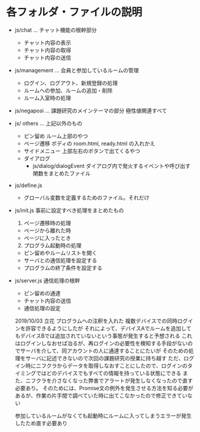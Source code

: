 # 各フォルダ・ファイルの説明
  * js/chat ... チャット機能の根幹部分
    - チャット内容の表示
    - チャット内容の取得
    - チャット内容の送信

  * js/management ... 会員と参加しているルームの管理
    - ログイン、ログアウト、新規登録の処理
    - ルームへの参加、ルームの追加・削除
    - ルーム入室時の処理

  * js/negaposi ... 課題研究のメインテーマの部分
    極性値関連すべて

  * js/ others ... 上記以外のもの
    - ピン留め
      ルーム上部のやつ
    - ページ遷移
      ボディの room.html, ready.html の入れかえ
    - サイドメニュー
      上部左右のボタンで出てくるやつ
    - ダイアログ
      * js/dialog/dialogEvent
        ダイアログ内で発火するイベントや呼び出す関数をまとめたファイル

  * js/define.js
    - グローバル変数を定義するためのファイル。それだけ

  * js/init.js
    事前に設定すべき処理をまとめたもの
    1. ページ遷移時の処理
      - ページから離れた時
      - ページに入ったとき

    2. プログラム起動時の処理
      - ピン留めやルームリストを開く
      - サーバとの通信処理を設定する
      - プログラムの終了条件を設定する

  * js/server.js
    通信処理の根幹
    - ピン留めの通達
    - チャット内容の送信
    - 通信処理の設定

    2019/10/03 立花
    プログラムへの注釈を入れた
    複数デバイスでの同時ログインを許容できるようにしたが
    それによって、デバイスAでルームを追加してもデバイスBでは追加されていないという事態が発生すると予想される
    これはログインしなおせば治るが、再ログインの必要性を検知する手段がないのでサーバを介して、同アカウントの人に通達することにたいが
    そのための処理をサーバに記述できないので次回の課題研究の授業に持ち越す
    ただ、ログイン時にニフクラからデータを取得しなおすことにしたので、ログインのタイミングではどのデバイスでもすべての情報を持っている状態にできる
    また、ニフクラを介さなくなった弊害でアラートが発生しなくなったので直す必要あり。
    そのためには、Promise文の例外を発生させる方法を知る必要があるが、作業の片手間で調べていた時に出てこなかったので修正できていない

    参加しているルームがなくても起動時にルームに入ってしまうエラーが発生したため直す必要あり